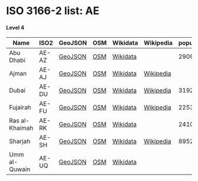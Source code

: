 # ISO 3166-2 list: AE


#### Level 4
Name | ISO2 | GeoJSON | OSM | Wikidata | Wikipedia | population 
--- | --- | --- | --- | --- | --- | --- 
Abu Dhabi | AE-AZ | [GeoJSON](../../export/geojson/q7/iso2/AE/AE-AZ.geojson) | [OSM](https://www.openstreetmap.org/relation/3766481) | [Wikidata](https://www.wikidata.org/wiki/Q187712) |  | 2908173
Ajman | AE-AJ | [GeoJSON](../../export/geojson/q7/iso2/AE/AE-AJ.geojson) | [OSM](https://www.openstreetmap.org/relation/3766482) | [Wikidata](https://www.wikidata.org/wiki/Q159477) | [Wikipedia](http://en.wikipedia.org/wiki/en%3AEmirate%20of%20Ajman) | 
Dubai | AE-DU | [GeoJSON](../../export/geojson/q7/iso2/AE/AE-DU.geojson) | [OSM](https://www.openstreetmap.org/relation/3766483) | [Wikidata](https://www.wikidata.org/wiki/Q613) | [Wikipedia](http://en.wikipedia.org/wiki/ar%3A%D8%AF%D8%A8%D9%8A) | 3192275
Fujairah | AE-FU | [GeoJSON](../../export/geojson/q7/iso2/AE/AE-FU.geojson) | [OSM](https://www.openstreetmap.org/relation/3766484) | [Wikidata](https://www.wikidata.org/wiki/Q4091) | [Wikipedia](http://en.wikipedia.org/wiki/ar%3A%D9%81%D8%AC%D9%8A%D8%B1%D8%A9) | 225360
Ras al-Khaimah | AE-RK | [GeoJSON](../../export/geojson/q7/iso2/AE/AE-RK.geojson) | [OSM](https://www.openstreetmap.org/relation/3766485) | [Wikidata](https://www.wikidata.org/wiki/Q170024) |  | 241000
Sharjah | AE-SH | [GeoJSON](../../export/geojson/q7/iso2/AE/AE-SH.geojson) | [OSM](https://www.openstreetmap.org/relation/3766486) | [Wikidata](https://www.wikidata.org/wiki/Q188810) | [Wikipedia](http://en.wikipedia.org/wiki/ar%3A%D8%A7%D9%84%D8%B4%D8%A7%D8%B1%D9%82%D8%A9) | 895252
Umm al-Quwain | AE-UQ | [GeoJSON](../../export/geojson/q7/iso2/AE/AE-UQ.geojson) | [OSM](https://www.openstreetmap.org/relation/3766487) | [Wikidata](https://www.wikidata.org/wiki/Q175021) |  | 
